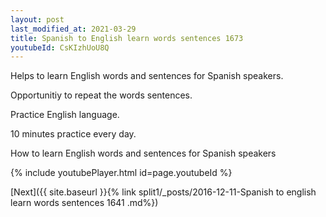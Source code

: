 ```yaml
---
layout: post
last_modified_at: 2021-03-29
title: Spanish to English learn words sentences 1673 
youtubeId: CsKIzhUoU8Q
---
```

 
 
Helps to learn English words and sentences for Spanish speakers.

Opportunitiy to repeat the words sentences. 

Practice English language. 
 
10 minutes practice every day. 
 
How to learn English words and sentences for Spanish speakers 
 
{% include youtubePlayer.html id=page.youtubeId %}
 
 
[Next]({{ site.baseurl }}{% link  split1/_posts/2016-12-11-Spanish to english learn words sentences 1641 .md%})
 
